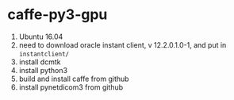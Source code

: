 # caffe-py3-gpu

1. Ubuntu 16.04
2. need to download oracle instant client, v 12.2.0.1.0-1, and put in `instantclient/`
3. install dcmtk
4. install python3
5. build and install caffe from github
6. install pynetdicom3 from github
